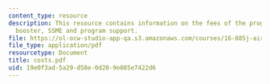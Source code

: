 ```yaml
---
content_type: resource
description: This resource contains information on the fees of the programs - orbiter,
  booster, SSME and program support.
file: https://ol-ocw-studio-app-qa.s3.amazonaws.com/courses/16-885j-aircraft-systems-engineering-fall-2005/19e0f3ad5a29d58e0d209e085e7422d6_costs.pdf
file_type: application/pdf
resourcetype: Document
title: costs.pdf
uid: 19e0f3ad-5a29-d58e-0d20-9e085e7422d6
---
```

